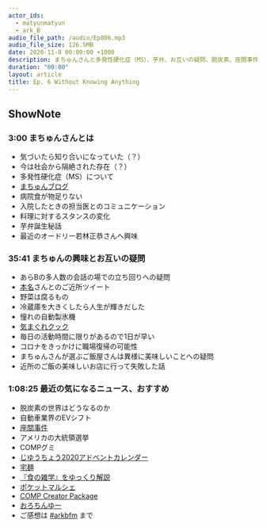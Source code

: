 ```yaml
---
actor_ids:
  - matyunmatyun
  - ark_B
audio_file_path: /audio/Ep006.mp3
audio_file_size: 126.5MB
date: 2020-11-8 00:00:00 +1000
description: まちゅんさんと多発性硬化症（MS）、芋弁、お互いの疑問、脱炭素、座間事件、宅麺などについて話しました。
duration: "00:00"
layout: article
title: Ep. 6 Without Knowing Anything
---
```


## ShowNote

### 3:00 まちゅんさんとは

* 気づいたら知り合いになっていた（？）
* 今は社会から隔絶された存在（？）
* 多発性硬化症（MS）について
* [まちゅんブログ](https://medium.com/@aya.matsuda43)
* 病院食が物足りない
* 入院したときの担当医とのコミュニケーション
* 料理に対するスタンスの変化
* 芋弁誕生秘話
* 最近のオードリー若林正恭さんへ興味
    

### 35:41 まちゅんの興味とお互いの疑問

* あらBの多人数の会話の場での立ち回りへの疑問
* [本名](https://twitter.com/syu_ya)さんとのご近所ツイート
* 野菜は腐るもの
* 冷蔵庫を大きくしたら人生が輝きだした
* 憧れの自動製氷機
* [気まぐれクック](https://www.youtube.com/user/toruteli?pbjreload=102)
* 毎日の活動時間に限りがあるので1日が早い
* コロナをきっかけに職場復帰の可能性
* まちゅんさんが選ぶご飯屋さんは異様に美味しいことへの疑問
* 近所のご飯の美味しいお店に行って失敗した話


### 1:08:25 最近の気になるニュース、おすすめ

* 脱炭素の世界はどうなるのか
* 自動車業界のEVシフト
* [座間事件](https://ja.wikipedia.org/wiki/%E5%BA%A7%E9%96%939%E9%81%BA%E4%BD%93%E4%BA%8B%E4%BB%B6)
* アメリカの大統領選挙
* COMPグミ
* [じゆうちょう2020アドベントカレンダー](https://adventar.org/calendars/5028)
* [宅麺](https://www.takumen.com/)
* [『食の雑学』をゆっくり解説](https://www.youtube.com/watch?v=X6jcB3NLN3Y&feature=youtu.be&ab_channel=%E3%80%8E%E9%A3%9F%E3%81%AE%E9%9B%91%E5%AD%A6%E3%80%8F%E3%82%92%E3%82%86%E3%81%A3%E3%81%8F%E3%82%8A%E8%A7%A3%E8%AA%AC)
* [ポケットマルシェ](https://poke-m.com/)
* [COMP Creator Package](https://comp.booth.pm/items/2213451)
* [おろちんゆー](https://www.youtube.com/channel/UCypYz0HzH-2oL7mdP-JK2yQ?pbjreload=102)
* ご感想は [#arkbfm](https://paper.dropbox.com/?q=%23arkbfm) まで
